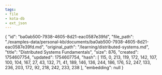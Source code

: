 ```yaml
---
tags:
- file
- kota-db
- ext_json
---
```

{
  "id": "ba0ab500-7938-4605-8d21-eac0587e39fd",
  "file_path": "./examples-data/personal-kb/documents/ba0ab500-7938-4605-8d21-eac0587e39fd.md",
  "original_path": "/learning/distributed-systems.md",
  "title": "Distributed Systems Fundamentals",
  "size": 876,
  "created": 1754607754,
  "updated": 1754607754,
  "hash": [
    115,
    0,
    213,
    119,
    172,
    142,
    107,
    100,
    104,
    167,
    27,
    43,
    132,
    71,
    41,
    189,
    146,
    136,
    244,
    186,
    176,
    52,
    247,
    133,
    236,
    203,
    172,
    92,
    218,
    242,
    233,
    238
  ],
  "embedding": null
}
